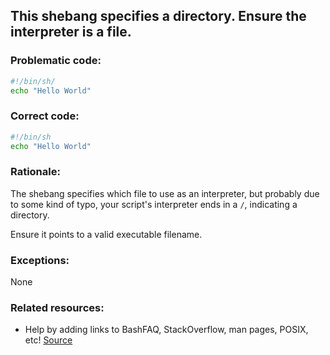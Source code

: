 ## This shebang specifies a directory. Ensure the interpreter is a file.

### Problematic code:

```sh
#!/bin/sh/
echo "Hello World"
```

### Correct code:

```sh
#!/bin/sh
echo "Hello World"
```
### Rationale:

The shebang specifies which file to use as an interpreter, but probably due to some kind of typo, your script's interpreter ends in a `/`, indicating a directory.

Ensure it points to a valid executable filename.

### Exceptions:

None

### Related resources:

* Help by adding links to BashFAQ, StackOverflow, man pages, POSIX, etc!
[Source](https://github.com/koalaman/shellcheck/wiki/SC2246)

